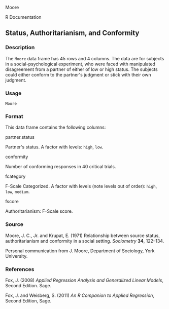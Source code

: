 Moore

R Documentation

## Status, Authoritarianism, and Conformity

### Description

The `Moore` data frame has 45 rows and 4 columns. The data are for subjects in
a social-psychological experiment, who were faced with manipulated
disagreement from a partner of either of low or high status. The subjects
could either conform to the partner's judgment or stick with their own
judgment.

### Usage

    
    Moore

### Format

This data frame contains the following columns:

partner.status

Partner's status. A factor with levels: `high`, `low`.

conformity

Number of conforming responses in 40 critical trials.

fcategory

F-Scale Categorized. A factor with levels (note levels out of order): `high`,
`low`, `medium`.

fscore

Authoritarianism: F-Scale score.

### Source

Moore, J. C., Jr. and Krupat, E. (1971) Relationship between source status,
authoritarianism and conformity in a social setting. _Sociometry_ **34**,
122–134.

Personal communication from J. Moore, Department of Sociology, York
University.

### References

Fox, J. (2008) _Applied Regression Analysis and Generalized Linear Models_,
Second Edition. Sage.

Fox, J. and Weisberg, S. (2011) _An R Companion to Applied Regression_, Second
Edition, Sage.

